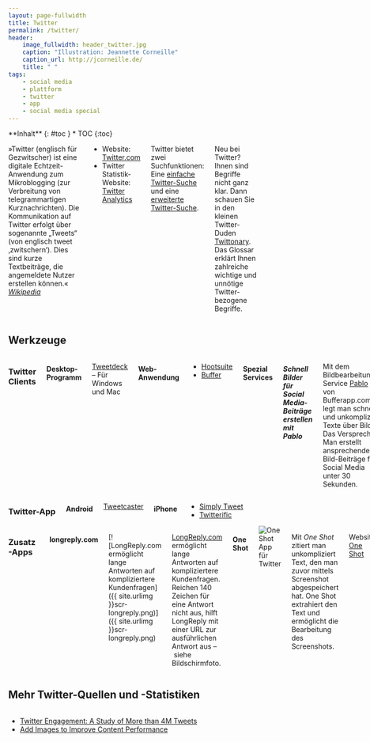 ```yaml
---
layout: page-fullwidth
title: Twitter
permalink: /twitter/
header:
    image_fullwidth: header_twitter.jpg
    caption: "Illustration: Jeannette Corneille"
    caption_url: http://jcorneille.de/
    title: " "
tags:
    - social media
    - plattform
    - twitter
    - app
    - social media special
---
```

<div class="row">
<div class="medium-5 medium-push-7 columns" markdown="1">
<div class="panel sans" markdown="1">
**Inhalt**
{: #toc }
*  TOC
{:toc}
</div>
</div><!-- /.medium-5.columns -->


<div class="medium-7 medium-pull-5 columns" markdown="1">

»Twitter (englisch für Gezwitscher) ist eine digitale Echtzeit-Anwendung zum Mikroblogging (zur Verbreitung von telegrammartigen Kurznachrichten). Die Kommunikation auf Twitter erfolgt über sogenannte „Tweets“ (von englisch tweet ‚zwitschern‘). Dies sind kurze Textbeiträge, die angemeldete Nutzer erstellen können.« <cite>[Wikipedia](http://de.wikipedia.org/wiki/Twitter)</cite>

- Website: [Twitter.com](http://twitter.com)
- Twitter Statistik-Website: [Twitter Analytics](http://analytics.twitter.com)


Twitter bietet zwei Suchfunktionen: Eine [einfache Twitter-Suche](https://twitter.com/search-home) und eine [erweiterte Twitter-Suche](https://twitter.com/search-advanced).

Neu bei Twitter? Ihnen sind Begriffe nicht ganz klar. Dann schauen Sie in den kleinen Twitter-Duden [Twittonary](http://www.twittonary.com). Das Glossar erklärt Ihnen zahlreiche wichtige und unnötige Twitter-bezogene Begriffe.




</div><!-- /.medium-7.columns -->
</div><!-- /.row -->



<div class="row">
<div class="small-12 columns" markdown="1">
        
## Werkzeuge

- - -

</div><!-- /.small-12.columns -->
</div><!-- /.row -->



<div class="row">
<div class="medium-4 columns" markdown="1">
        

### Twitter Clients

#### Desktop-Programm

[Tweetdeck](http://www.tweetdeck.com/) – Für Windows und Mac

#### Web-Anwendung

- [Hootsuite](http://hootsuite.com/)  
- [Buffer](https://bufferapp.com)

#### Spezial Services

##### Schnell Bilder für Social Media-Beiträge erstellen mit Pablo

Mit dem Bildbearbeitungs-Service [Pablo](https://bufferapp.com/pablo) von Bufferapp.com legt man schnell und unkompliziert Texte über Bilder. Das Versprechen: Man erstellt ansprechende Bild-Beiträge für Social Media unter 30 Sekunden.

##### RSS-Feed automatisch twittern

Der Online-Service [Twitterfeed](http://twitterfeed.com) publiziert automatisch neue Inhalte Ihres RSS-Feeds.

##### Twitter-Statistiken visualisieren

Mit [TweetStats](http://www.tweetstats.com/) bereiten Sie Ihre eigenen Tweets nach Stunde, Monat und so weiter grafisch auf.




</div><!-- /.medium-4.columns -->
<div class="medium-4 columns" markdown="1">
        

### Twitter-App

#### Android

[Tweetcaster](http://tweetcaster.com/)

#### iPhone

- [Simply Tweet](http://motionobj.com/simplytweet/)  
- [Twitterific](http://twitterrific.com/)







</div><!-- /.medium-4.columns -->
<div class="medium-4 columns" markdown="1">
        
### Zusatz-Apps


#### longreply.com

[![LongReply.com ermöglicht lange Antworten auf kompliziertere Kundenfragen]({{ site.urlimg }}scr-longreply.png)]({{ site.urlimg }}scr-longreply.png)


[LongReply.com][1] ermöglicht lange Antworten auf kompliziertere Kundenfragen. Reichen 140 Zeichen für eine Antwort nicht aus, hilft LongReply mit einer URL zur ausführlichen Antwort aus – siehe Bildschirmfoto.


#### One Shot

<div class="border-dotted t15 b15 text-center"><img src="{{ site.urlimg }}scr-one-shot.jpg" alt="One Shot App für Twitter"></div>

Mit *One Shot* zitiert man unkompliziert Text, den man zuvor mittels Screenshot abgespeichert hat. One Shot extrahiert den Text und ermöglicht die Bearbeitung des Screenshots.

Website: [One Shot][2]




 [1]: https://longreply.com/
 [2]: http://oneshot.link/

</div><!-- /.medium-4.columns -->
</div><!-- /.row -->














<div class="row">
<div class="small-12 columns" markdown="1">
        
## Mehr Twitter-Quellen und -Statistiken

- - -

</div><!-- /.small-12.columns -->
</div><!-- /.row -->



<div class="row">
<div class="medium-6 columns" markdown="1">
        
- [Twitter Engagement: A Study of More than 4M Tweets](http://www.stonetemple.com/twitter-engagement-umasked/)
- [Add Images to Improve Content Performance](http://www.skyword.com/contentstandard/enterprise-marketing/skyword-study-add-images-to-improve-content-performance/)






</div><!-- /.medium-6.columns -->
<div class="medium-6 columns" markdown="1">
        





</div><!-- /.medium-6.columns -->
</div><!-- /.row -->


